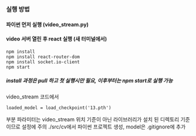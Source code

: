 ### 실행 방법
#### 파이썬 먼저 실행 (video_stream.py)
#### video 서버 열린 후 react 실행 (새 터미널에서)
```
npm install
npm install react-router-dom
npm install socket.io-client
npm start
```
##### install 과정은 pull 하고 첫 실행시만 필요, 이후부터는 npm start로 실행 가능

video_stream 코드에서
```
loaded_model = load_checkpoint('13.pth')
```
부분 파라미터는 video_stream 위치 기준이 아닌 라이브러리가 설치 된 디렉토리 기준이므로 설정에 주의
./src/cv에서 파이썬 프로젝트 생성, model은 .gitignore에 추가